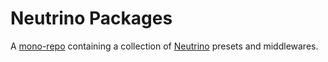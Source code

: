 # Neutrino Packages

A [mono-repo](https://lernajs.io) containing a collection of [Neutrino](https://neutrino.js.org/) presets and middlewares.
